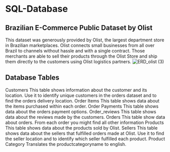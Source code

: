 # SQL-Database
## Brazilian E-Commerce Public Dataset by Olist

This dataset was generously provided by Olist, the largest department store in Brazilian marketplaces. Olist connects small businesses from all over Brazil to channels without hassle and with a single contract. Those merchants are able to sell their products through the Olist Store and ship them directly to the customers using Olist logistics partners.
![ERD_olist (3)](https://user-images.githubusercontent.com/72763859/103566665-5b46ef80-4efd-11eb-96a1-5733fa3b799e.png)

## Database Tables
Customers
This table shows information about the customer and its location. Use it to identify unique customers in the orders dataset and to find the orders delivery location.
Order Items
This table shows data about the items purchased within each order.
Order Payments
This table shows data about the orders payment options.
Order_reviews
This table shows data about the reviews made by the customers.
Orders
This table show data about orders. From each order you might find all other information
Products
This table shows data about the products sold by Olist.
Sellers
This table shows data about the sellers that fulfilled orders made at Olist. Use it to find the seller location and to identify which seller fulfilled each product.
Product Category
Translates the productcategoryname to english.


